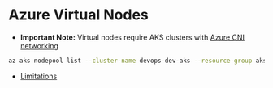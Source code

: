 # Azure Virtual Nodes

- **Important Note:** Virtual nodes require AKS clusters with [Azure CNI networking](https://docs.microsoft.com/en-us/azure/aks/configure-azure-cni)

```bash
az aks nodepool list --cluster-name devops-dev-aks --resource-group aks-main-rg --output table
```

- [Limitations](https://learn.microsoft.com/en-us/azure/aks/virtual-nodes#limitations)
